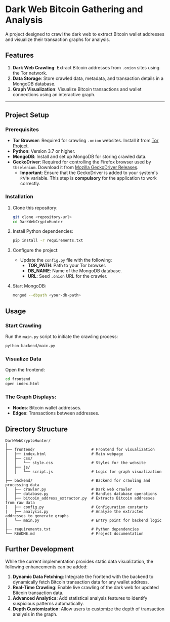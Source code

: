 # Dark Web Bitcoin Gathering and Analysis

A project designed to crawl the dark web to extract Bitcoin wallet addresses and visualize their transaction graphs for analysis.

## Features

1. **Dark Web Crawling**: Extract Bitcoin addresses from `.onion` sites using the Tor network.
2. **Data Storage**: Store crawled data, metadata, and transaction details in a MongoDB database.
3. **Graph Visualization**: Visualize Bitcoin transactions and wallet connections using an interactive graph.

---

## Project Setup

### Prerequisites

- **Tor Browser**: Required for crawling `.onion` websites. Install it from [Tor Project](https://www.torproject.org/).
- **Python**: Version 3.7 or higher.
- **MongoDB**: Install and set up MongoDB for storing crawled data.
- **GeckoDriver**: Required for controlling the Firefox browser used by `tbselenium`. Download it from [Mozilla GeckoDriver Releases](https://github.com/mozilla/geckodriver/releases). 
  - **Important**: Ensure that the GeckoDriver is added to your system's `PATH` variable. This step is **compulsory** for the application to work correctly.


### Installation

1. Clone this repository:
   ```bash
   git clone <repository-url>
   cd DarkWebCryptoHunter

2. Install Python dependencies:
   ```bash
   pip install -r requirements.txt

3. Configure the project:
   - Update the `config.py` file with the following:
     - **TOR_PATH**: Path to your Tor browser.
     - **DB_NAME**: Name of the MongoDB database.
     - **URL**: Seed `.onion` URL for the crawler.

4. Start MongoDB:
   ```bash
   mongod --dbpath <your-db-path>


## Usage

### Start Crawling
Run the `main.py` script to initiate the crawling process:
```bash
python backend/main.py
```
### Visualize Data
Open the frontend:
```bash
cd frontend
open index.html
```

### The Graph Displays:
- **Nodes**: Bitcoin wallet addresses.
- **Edges**: Transactions between addresses.

## **Directory Structure**  

```plaintext
DarkWebCryptoHunter/
│
├── frontend/                         # Frontend for visualization
│   ├── index.html                    # Main webpage
│   ├── css/
│   │   └── style.css                 # Styles for the website
│   ├── js/
│   │   └── script.js                 # Logic for graph visualization
│
├── backend/                          # Backend for crawling and processing data
│   ├── crawler.py                    # Dark web crawler
│   ├── database.py                   # Handles database operations
│   ├── bitcoin_address_extractor.py  # Extracts Bitcoin addresses from raw data
│   ├── config.py                     # Configuration constants
|   ├── analysis.py                   # Analyze the extracted addresses to generate graphs
│   └── main.py                       # Entry point for backend logic
│
├── requirements.txt                  # Python dependencies
└── README.md                         # Project documentation
```

## **Further Development**  
While the current implementation provides static data visualization, the following enhancements can be added:

1. **Dynamic Data Fetching**: Integrate the frontend with the backend to dynamically fetch Bitcoin transaction data for any wallet address.
2. **Real-Time Crawling**: Enable live crawling of the dark web for updated Bitcoin transaction data.
3. **Advanced Analytics**: Add statistical analysis features to identify suspicious patterns automatically.
4. **Depth Customization**: Allow users to customize the depth of transaction analysis in the graph.
